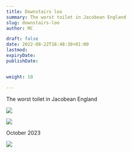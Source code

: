 ```yaml
---
title: Downstairs loo
summary: The worst toilet in Jacobean England
slug: downstairs-loo
author: MC

draft: false
date: 2022-08-22T16:48:38+01:00
lastmod: 
expiryDate: 
publishDate: 


weight: 10

---
```


The worst toilet in Jacobean England

![](/images/9427.jpeg)

![](/images/9428.jpeg)



<!--
Removing yet more shelves...
![](/images/9464.jpeg)

![](/images/9470.jpeg) 

![](/images/xx94.jpeg) 

![](/images/xx95.jpeg) 

![](/images/xx67.jpeg) 

![](/images/xx68.jpeg) 
-->
October 2023

![](/images/5771.jpeg) 